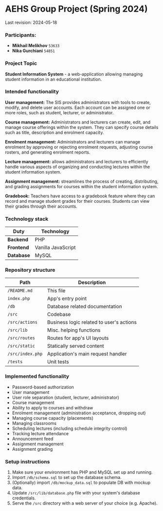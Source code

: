 # AEHS Group Project (Spring 2024)

Last revision: 2024-05-18

### Participants:

- **Mikhail Melikhov** ``53633``
- **Nika Gurchiani** ``54851``

### Project Topic

**Student Information System** - a web-application allowing managing student information in an educational institution.

### Intended functionality

**User management:** The SIS provides administrators with tools to create, modify, and delete user accounts. Each account can be assigned one or more roles, such as student, lecturer, or administrator.

**Course management:** Administrators and lecturers can create, edit, and manage course offerings within the system. They can specify course details such as title, description and enrolment capacity.

**Enrolment management:** Administrators and lecturers can manage enrolment by approving or rejecting enrolment requests, adjusting course rosters, and generating enrolment reports.

**Lecture management:** allows administrators and lecturers to efficiently handle various aspects of organizing and conducting lectures within the student information system.

**Assignment management:** streamlines the process of creating, distributing, and grading assignments for courses within the student information system.

**Gradebook:** Teachers have access to a gradebook feature where they can record and manage student grades for their courses. Students can view their grades through their accounts.

### Technology stack

| Duty | Technology |
| --- | --- |
| **Backend** | PHP |
| **Frontend** | Vanilla JavaScript |
| **Database** | MySQL |

### Repository structure

| Path | Description |
| --- | --- |
| ``/README.md`` | This file |
| ``index.php`` | App's entry point |
| ``/db`` | Database related documentation |
| ``/src`` | Codebase |
| ``/src/actions`` | Business logic related to user's actions |
| ``/src/lib`` | Misc. helping functions |
| ``/src/routes`` | Routes for app's UI layouts |
| ``/src/static`` | Statically served content |
| ``/src/index.php`` | Application's main request handler |
| ``/tests`` | Unit tests |

### Implemented functionality

- Password-based authorization
- User management
- User role separation (student, lecturer, administrator)
- Course management
- Ability to apply to courses and withdraw
- Enrolment management (administration acceptance, dropping out)
- Managing course capacity (placements)
- Managing classrooms
- Scheduling lectures (including schedule integrity control)
- Tracking lecture attendance
- Announcement feed
- Assignment management
- Assignment grading

### Setup instructions

1. Make sure your environment has PHP and MySQL set up and running.
2. Import ``/db/schema.sql`` to set up the database schema.
3. (Optionally) import ``/db/mockup_data.sql`` to populate DB with mockup data.
4. Update ``/src/lib/database.php`` file with your system's database credentials.
5. Serve the ``/src`` directory with a web server of your choice (e.g. Apache).